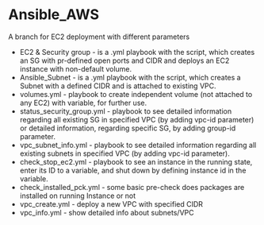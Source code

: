 # Ansible_AWS
A branch for EC2 deployment with different parameters

- EC2 & Security group - is a .yml playbook with the script, which creates an SG with pr-defined open ports and CIDR and deploys an EC2 instance with non-default volume.
- Ansible_Subnet - is a .yml playbook with the script, which creates a Subnet with a defined CIDR and is attached to existing VPC.
- volumes.yml - playbook to create independent volume (not attached to any EC2) with variable, for further use.
- status_security_group.yml -  playbook to see detailed information regarding all existing SG in specified VPC (by adding vpc-id parameter) or detailed information, regarding specific SG, by adding group-id parameter.
- vpc_subnet_info.yml - playbook to see detailed information regarding all existing subnets in specified VPC (by adding vpc-id parameter).
- check_stop_ec2.yml - playbook to see an instance in the running state, enter its ID to a variable, and shut down by defining instance id in the variable.
- check_installed_pck.yml - some basic pre-check does packages are installed on running Instance or not
- vpc_create.yml - deploy a new VPC with specified CIDR
- vpc_info.yml - show detailed info about subnets/VPC
